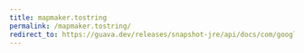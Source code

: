 ```yaml
---
title: mapmaker.tostring
permalink: /mapmaker.tostring/
redirect_to: https://guava.dev/releases/snapshot-jre/api/docs/com/google/common/collect/MapMaker.html#toString--
---
```

